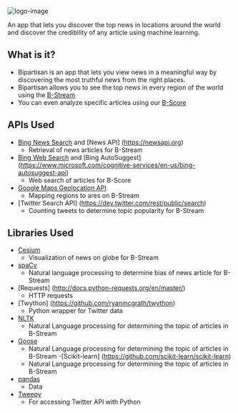 ![logo-image](https://raw.githubusercontent.com/srujant/MLNews/master/static/img/logo3.png)

An app that lets you discover the top news in locations around the world and discover the credibility of any article using machine learning.

## What is it?
- Bipartisan is an app that lets you view news in a meaningful way by discovering the most truthful news from the right places.
- Bipartisan allows you to see the top news in every region of the world using the [B-Stream](https://hophacks-bipartisan-rachitag22.c9users.io/stream)
- You can even analyze specific articles using our [B-Score](https://hophacks-bipartisan-rachitag22.c9users.io/bias)

## APIs Used
- [Bing News Search](https://www.microsoft.com/cognitive-services/en-us/bing-news-search-api) and [News API] (https://newsapi.org)
	- Retrieval of news articles for B-Stream
- [Bing Web Search](https://www.microsoft.com/cognitive-services/en-us/bing-web-search-api) and [Bing AutoSuggest] (https://www.microsoft.com/cognitive-services/en-us/bing-autosuggest-api)
	- Web search of articles for B-Score
- [Google Maps Geolocation API](https://developers.google.com/maps/documentation/geolocation/intro)
  - Mapping regions to ares on B-Stream
- [Twitter Search API] (https://dev.twitter.com/rest/public/search)
	- Counting tweets to determine topic popularity for B-Stream

## Libraries Used
- [Cesium](https://cesiumjs.org)
  - Visualization of news on globe for B-Stream
- [spaCy](https://spacy.io)
  - Natural language processing to determine bias of news article for B-Stream
- [Requests] (http://docs.python-requests.org/en/master/)
	- HTTP requests
- [Twython] (https://github.com/ryanmcgrath/twython)
	- Python wrapper for Twitter data
- [NLTK](http://www.nltk.org/)
  - Natural Language processing for determining the topic of articles in B-Stream
- [Goose](https://github.com/GravityLabs/goose/wiki)
	- Natural Language processing for determining the topic of articles in B-Stream
-[Scikit-learn] (https://github.com/scikit-learn/scikit-learn)
	- Natural Language processing for determining the topic of articles in B-Stream
- [pandas](http://pandas.pydata.org/)
	- Data
- [Tweepy](https://github.com/tweepy/tweepy)
	- For accessing Twitter API with Python
